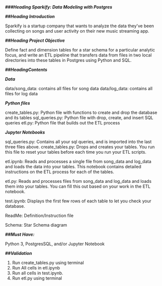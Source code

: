 ***###Heading Sparkify: Data Modeling with Postgres***

***##Heading Introduction***

Sparkify is a startup company that wants to analyze the data they've been collecting on songs and user activity on their new music streaming app.

***##Heading Project Objective***

Define fact and dimension tables for a star schema for a particular analytic focus, and write an ETL pipeline that transfers data from files in two local directories into these tables in Postgres using Python and SQL.

***##HeadingContents***

***Data***

data/song_data: contains all files for song data
data/log_data: contains all files for log data

***Python files***

create_tables.py: Python file with functions to create and drop the database and its tables
sql_queries.py: Python file with drop, create, and insert SQL queries
etl.py: Python file that builds out the ETL process

***Jupyter Notebooks***

sql_queries.py: Contains all your sql queries, and is imported into the last three files above.
create_tables.py: Drops and creates your tables. You run this file to reset your tables before each time you run your ETL scripts.

etl.ipynb: Reads and processes a single file from song_data and log_data and loads the data into your tables. This notebook contains detailed instructions on the ETL process for each of the tables.

etl.py: Reads and processes files from song_data and log_data and loads them into your tables. You can fill this out based on your work in the ETL notebook.

test.ipynb: Displays the first few rows of each table to let you check your database.

ReadMe: Definition/Instruction file

Schema: Star Schema diagram


***##Must Have:***

Python 3, PostgresSQL, and/or Jupyter Notebook

***##Validation***

1. Run create_tables.py using terminal 
2. Run All cells in etl.ipynb
3. Run all cells in test.ipynb.
4. Run etl.py using terminal 
